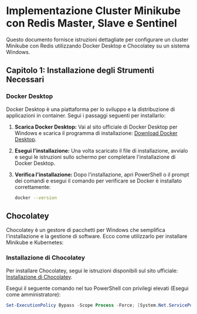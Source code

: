 # Implementazione Cluster Minikube con Redis Master, Slave e Sentinel

Questo documento fornisce istruzioni dettagliate per configurare un cluster Minikube con Redis utilizzando Docker Desktop e Chocolatey su un sistema Windows.

## Capitolo 1: Installazione degli Strumenti Necessari

### Docker Desktop

Docker Desktop è una piattaforma per lo sviluppo e la distribuzione di applicazioni in container. Segui i passaggi seguenti per installarlo:

1. **Scarica Docker Desktop:**
   Vai al sito ufficiale di Docker Desktop per Windows e scarica il programma di installazione: [Download Docker Desktop](https://www.docker.com/products/docker-desktop).

2. **Esegui l'installazione:**
   Una volta scaricato il file di installazione, avvialo e segui le istruzioni sullo schermo per completare l'installazione di Docker Desktop.

3. **Verifica l'installazione:**
   Dopo l'installazione, apri PowerShell o il prompt dei comandi e esegui il comando per verificare se Docker è installato correttamente:
   ```bash
   docker --version

## Chocolatey

Chocolatey è un gestore di pacchetti per Windows che semplifica l'installazione e la gestione di software. Ecco come utilizzarlo per installare Minikube e Kubernetes:

### Installazione di Chocolatey

Per installare Chocolatey, segui le istruzioni disponibili sul sito ufficiale: [Installazione di Chocolatey](https://chocolatey.org/install).

Esegui il seguente comando nel tuo PowerShell con privilegi elevati (Esegui come amministratore):

```powershell
Set-ExecutionPolicy Bypass -Scope Process -Force; [System.Net.ServicePointManager]::SecurityProtocol = [System.Net.ServicePointManager]::SecurityProtocol -bor 3072; iex ((New-Object System.Net.WebClient).DownloadString('https://chocolatey.org/install.ps1'))





